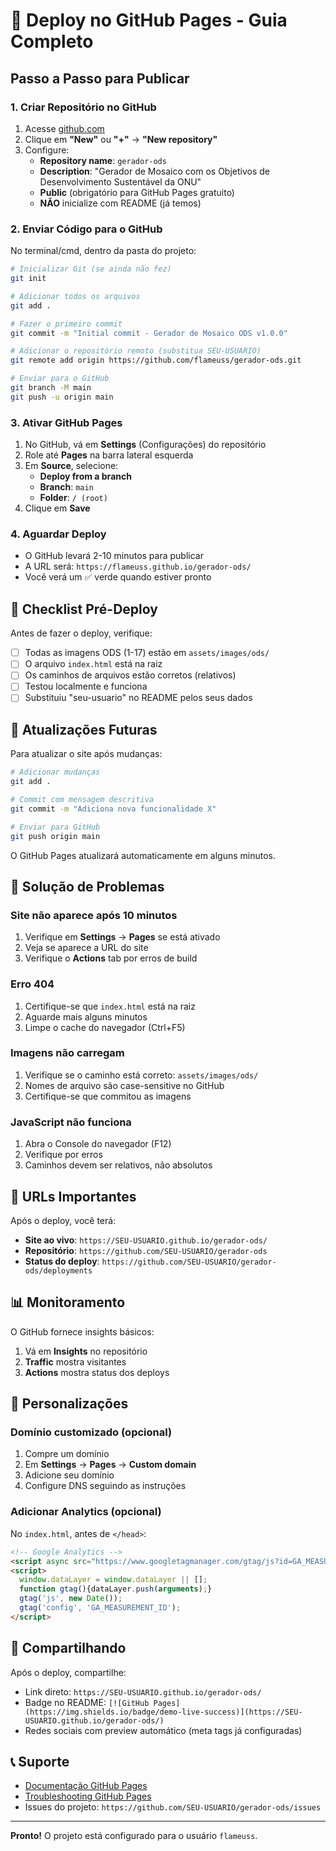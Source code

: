 # 🚀 Deploy no GitHub Pages - Guia Completo

## Passo a Passo para Publicar

### 1. Criar Repositório no GitHub

1. Acesse [github.com](https://github.com)
2. Clique em **"New"** ou **"+"** → **"New repository"**
3. Configure:
   - **Repository name**: `gerador-ods`
   - **Description**: "Gerador de Mosaico com os Objetivos de Desenvolvimento Sustentável da ONU"
   - **Public** (obrigatório para GitHub Pages gratuito)
   - **NÃO** inicialize com README (já temos)

### 2. Enviar Código para o GitHub

No terminal/cmd, dentro da pasta do projeto:

```bash
# Inicializar Git (se ainda não fez)
git init

# Adicionar todos os arquivos
git add .

# Fazer o primeiro commit
git commit -m "Initial commit - Gerador de Mosaico ODS v1.0.0"

# Adicionar o repositório remoto (substitua SEU-USUARIO)
git remote add origin https://github.com/flameuss/gerador-ods.git

# Enviar para o GitHub
git branch -M main
git push -u origin main
```

### 3. Ativar GitHub Pages

1. No GitHub, vá em **Settings** (Configurações) do repositório
2. Role até **Pages** na barra lateral esquerda
3. Em **Source**, selecione:
   - **Deploy from a branch**
   - **Branch**: `main`
   - **Folder**: `/ (root)`
4. Clique em **Save**

### 4. Aguardar Deploy

- O GitHub levará 2-10 minutos para publicar
- A URL será: `https://flameuss.github.io/gerador-ods/`
- Você verá um ✅ verde quando estiver pronto

## 📝 Checklist Pré-Deploy

Antes de fazer o deploy, verifique:

- [ ] Todas as imagens ODS (1-17) estão em `assets/images/ods/`
- [ ] O arquivo `index.html` está na raiz
- [ ] Os caminhos de arquivos estão corretos (relativos)
- [ ] Testou localmente e funciona
- [ ] Substituiu "seu-usuario" no README pelos seus dados

## 🔄 Atualizações Futuras

Para atualizar o site após mudanças:

```bash
# Adicionar mudanças
git add .

# Commit com mensagem descritiva
git commit -m "Adiciona nova funcionalidade X"

# Enviar para GitHub
git push origin main
```

O GitHub Pages atualizará automaticamente em alguns minutos.

## 🐛 Solução de Problemas

### Site não aparece após 10 minutos

1. Verifique em **Settings** → **Pages** se está ativado
2. Veja se aparece a URL do site
3. Verifique o **Actions** tab por erros de build

### Erro 404

1. Certifique-se que `index.html` está na raiz
2. Aguarde mais alguns minutos
3. Limpe o cache do navegador (Ctrl+F5)

### Imagens não carregam

1. Verifique se o caminho está correto: `assets/images/ods/`
2. Nomes de arquivo são case-sensitive no GitHub
3. Certifique-se que commitou as imagens

### JavaScript não funciona

1. Abra o Console do navegador (F12)
2. Verifique por erros
3. Caminhos devem ser relativos, não absolutos

## 🎯 URLs Importantes

Após o deploy, você terá:

- **Site ao vivo**: `https://SEU-USUARIO.github.io/gerador-ods/`
- **Repositório**: `https://github.com/SEU-USUARIO/gerador-ods`
- **Status do deploy**: `https://github.com/SEU-USUARIO/gerador-ods/deployments`

## 📊 Monitoramento

O GitHub fornece insights básicos:

1. Vá em **Insights** no repositório
2. **Traffic** mostra visitantes
3. **Actions** mostra status dos deploys

## 🎨 Personalizações

### Domínio customizado (opcional)

1. Compre um domínio
2. Em **Settings** → **Pages** → **Custom domain**
3. Adicione seu domínio
4. Configure DNS seguindo as instruções

### Adicionar Analytics (opcional)

No `index.html`, antes de `</head>`:

```html
<!-- Google Analytics -->
<script async src="https://www.googletagmanager.com/gtag/js?id=GA_MEASUREMENT_ID"></script>
<script>
  window.dataLayer = window.dataLayer || [];
  function gtag(){dataLayer.push(arguments);}
  gtag('js', new Date());
  gtag('config', 'GA_MEASUREMENT_ID');
</script>
```

## 🤝 Compartilhando

Após o deploy, compartilhe:

- Link direto: `https://SEU-USUARIO.github.io/gerador-ods/`
- Badge no README: `[![GitHub Pages](https://img.shields.io/badge/demo-live-success)](https://SEU-USUARIO.github.io/gerador-ods/)`
- Redes sociais com preview automático (meta tags já configuradas)

## 📞 Suporte

- [Documentação GitHub Pages](https://docs.github.com/pages)
- [Troubleshooting GitHub Pages](https://docs.github.com/en/pages/getting-started-with-github-pages/troubleshooting-404-errors-for-github-pages-sites)
- Issues do projeto: `https://github.com/SEU-USUARIO/gerador-ods/issues`

---

**Pronto!** O projeto está configurado para o usuário `flameuss`.